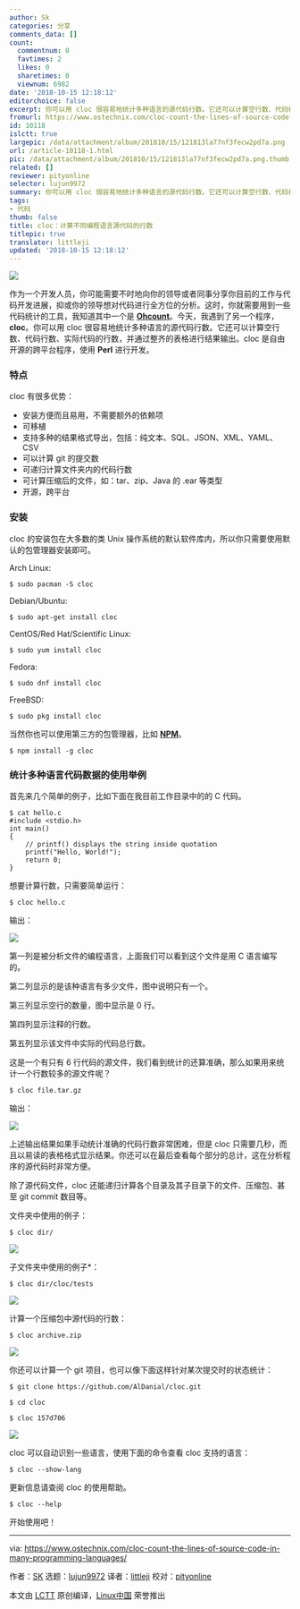 ```yaml
---
author: Sk
categories: 分享
comments_data: []
count:
  commentnum: 0
  favtimes: 2
  likes: 0
  sharetimes: 0
  viewnum: 6982
date: '2018-10-15 12:18:12'
editorchoice: false
excerpt: 你可以用 cloc 很容易地统计多种语言的源代码行数。它还可以计算空行数、代码行数、实际代码的行数，并通过整齐的表格进行结果输出。
fromurl: https://www.ostechnix.com/cloc-count-the-lines-of-source-code-in-many-programming-languages/
id: 10118
islctt: true
largepic: /data/attachment/album/201810/15/121813la77nf3fecw2pd7a.png
url: /article-10118-1.html
pic: /data/attachment/album/201810/15/121813la77nf3fecw2pd7a.png.thumb.jpg
related: []
reviewer: pityonline
selector: lujun9972
summary: 你可以用 cloc 很容易地统计多种语言的源代码行数。它还可以计算空行数、代码行数、实际代码的行数，并通过整齐的表格进行结果输出。
tags:
- 代码
thumb: false
title: cloc：计算不同编程语言源代码的行数
titlepic: true
translator: littleji
updated: '2018-10-15 12:18:12'
---
```


![](/data/attachment/album/201810/15/121813la77nf3fecw2pd7a.png)


作为一个开发人员，你可能需要不时地向你的领导或者同事分享你目前的工作与代码开发进展，抑或你的领导想对代码进行全方位的分析。这时，你就需要用到一些代码统计的工具，我知道其中一个是 [**Ohcount**](https://www.ostechnix.com/ohcount-the-source-code-line-counter-and-analyzer/)。今天，我遇到了另一个程序，**cloc**。你可以用 cloc 很容易地统计多种语言的源代码行数。它还可以计算空行数、代码行数、实际代码的行数，并通过整齐的表格进行结果输出。cloc 是自由开源的跨平台程序，使用 **Perl** 进行开发。


### 特点


cloc 有很多优势：


* 安装方便而且易用，不需要额外的依赖项
* 可移植
* 支持多种的结果格式导出，包括：纯文本、SQL、JSON、XML、YAML、CSV
* 可以计算 git 的提交数
* 可递归计算文件夹内的代码行数
* 可计算压缩后的文件，如：tar、zip、Java 的 .ear 等类型
* 开源，跨平台


### 安装


cloc 的安装包在大多数的类 Unix 操作系统的默认软件库内，所以你只需要使用默认的包管理器安装即可。


Arch Linux:



```
$ sudo pacman -S cloc
```

Debian/Ubuntu:



```
$ sudo apt-get install cloc
```

CentOS/Red Hat/Scientific Linux:



```
$ sudo yum install cloc
```

Fedora:



```
$ sudo dnf install cloc
```

FreeBSD:



```
$ sudo pkg install cloc
```

当然你也可以使用第三方的包管理器，比如 [**NPM**](https://www.ostechnix.com/install-node-js-linux/)。



```
$ npm install -g cloc
```

### 统计多种语言代码数据的使用举例


首先来几个简单的例子，比如下面在我目前工作目录中的的 C 代码。



```
$ cat hello.c
#include <stdio.h>
int main()
{
    // printf() displays the string inside quotation
    printf("Hello, World!");
    return 0;
}
```

想要计算行数，只需要简单运行：



```
$ cloc hello.c
```

输出：


![](/data/attachment/album/201810/15/121814hfjzwmjrn6zi2iwh.png)


第一列是被分析文件的编程语言，上面我们可以看到这个文件是用 C 语言编写的。


第二列显示的是该种语言有多少文件，图中说明只有一个。


第三列显示空行的数量，图中显示是 0 行。


第四列显示注释的行数。


第五列显示该文件中实际的代码总行数。


这是一个有只有 6 行代码的源文件，我们看到统计的还算准确，那么如果用来统计一个行数较多的源文件呢？



```
$ cloc file.tar.gz
```

输出：


![](/data/attachment/album/201810/15/121815mc7ddd5cnkk467nu.png)


上述输出结果如果手动统计准确的代码行数非常困难，但是 cloc 只需要几秒，而且以易读的表格格式显示结果。你还可以在最后查看每个部分的总计，这在分析程序的源代码时非常方便。


除了源代码文件，cloc 还能递归计算各个目录及其子目录下的文件、压缩包、甚至 git commit 数目等。


文件夹中使用的例子：



```
$ cloc dir/
```

![](/data/attachment/album/201810/15/121816g9dwu9h3y9x9x3t9.png)


子文件夹中使用的例子\*：



```
$ cloc dir/cloc/tests
```

![](/data/attachment/album/201810/15/121817yxgod3zgtc3z2k7b.png)


计算一个压缩包中源代码的行数：



```
$ cloc archive.zip
```

![](/data/attachment/album/201810/15/121819o8irvua2ekti7z8n.png)


你还可以计算一个 git 项目，也可以像下面这样针对某次提交时的状态统计：



```
$ git clone https://github.com/AlDanial/cloc.git

$ cd cloc

$ cloc 157d706
```

![](/data/attachment/album/201810/15/121820nobznv8qhh6zhvhl.png)


cloc 可以自动识别一些语言，使用下面的命令查看 cloc 支持的语言：



```
$ cloc --show-lang
```

更新信息请查阅 cloc 的使用帮助。



```
$ cloc --help
```

开始使用吧！




---


via: <https://www.ostechnix.com/cloc-count-the-lines-of-source-code-in-many-programming-languages/>


作者：[SK](https://www.ostechnix.com/author/sk/) 选题：[lujun9972](https://github.com/lujun9972) 译者：[littleji](https://github.com/littleji) 校对：[pityonline](https://github.com/pityonline)


本文由 [LCTT](https://github.com/LCTT/TranslateProject) 原创编译，[Linux中国](https://linux.cn/) 荣誉推出
